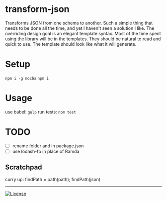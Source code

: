 # transform-json

Transforms JSON from one schema to another. Such a simple thing that needs to be done all the time, and yet I haven't seen a solution I like. The overriding design goal is an elegant template syntax. Most of the time spent using the library will be in the templates. They should be natural to read and quick to use. The template should look like what it will generate.

# Setup

`npm i -g mocha`
`npm i`

# Usage

use babel: `gulp`
run tests: `npm test`


# TODO

- [ ] rename folder and in package.json
- [ ] use lodash-fp in place of Ramda

## Scratchpad

curry up: findPath = path(path); findPath(json)

----
[![License](http://img.shields.io/:license-mit-blue.svg)](http://doge.mit-license.org)
